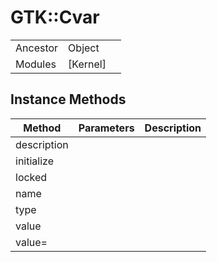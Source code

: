 # GTK::Cvar
|  |  |  |
| --- | --- | --- |
| Ancestor | Object |
| Modules | [Kernel] |


## Instance Methods

| Method | Parameters | Description |
| --- | --- | --- |
| description |  |  |
| initialize |  |  |
| locked |  |  |
| name |  |  |
| type |  |  |
| value |  |  |
| value= |  |  |
